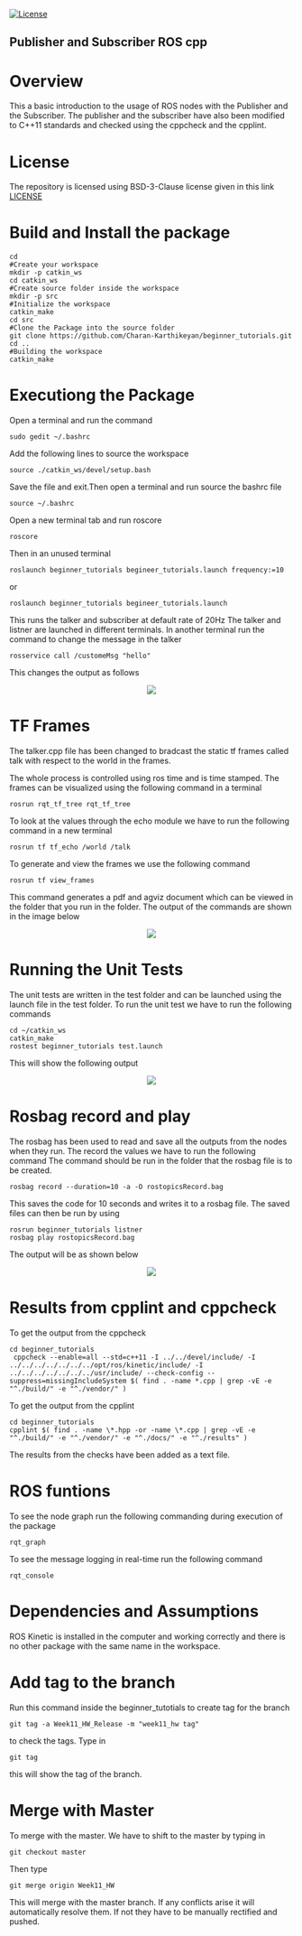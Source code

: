 [![License](https://img.shields.io/badge/License-BSD%203--Clause-blue.svg)](https://opensource.org/licenses/BSD-3-Clause)
## Publisher and Subscriber ROS cpp

# Overview

This a basic introduction to the usage of ROS nodes with the Publisher and the Subscriber. 
The publisher and the subscriber have also been modified to C++11 standards and checked using the cppcheck and the cpplint.

# License
The repository is licensed using BSD-3-Clause license given in this link [LICENSE](https://choosealicense.com/licenses/bsd-3-clause/)

# Build and Install the package
```
cd
#Create your workspace
mkdir -p catkin_ws
cd catkin_ws
#Create source folder inside the workspace
mkdir -p src
#Initialize the workspace
catkin_make
cd src
#Clone the Package into the source folder
git clone https://github.com/Charan-Karthikeyan/beginner_tutorials.git
cd ..
#Building the workspace
catkin_make
```


# Executiong the Package

Open a terminal and run the command

```
sudo gedit ~/.bashrc
```

Add the following lines to source the workspace
```
source ./catkin_ws/devel/setup.bash
```
Save the file and exit.Then open a terminal and run source the bashrc file
```
source ~/.bashrc
```
Open a new terminal tab and run roscore
```
roscore
```
Then in an unused terminal
```
roslaunch beginner_tutorials begineer_tutorials.launch frequency:=10
```
or
```
roslaunch beginner_tutorials begineer_tutorials.launch
```

This runs the talker and subscriber at default rate of 20Hz
The talker and listner are launched in different terminals.
In another terminal run the command to change the message in the talker
```
rosservice call /customeMsg "hello" 
```
This changes the output as follows

</p>
<p align="center">
<img src="/images/out.png">
</p>
</p>

# TF Frames

The talker.cpp file has been changed to bradcast the static tf frames called talk with respect to the world in the frames.

The whole process is controlled using ros time and is time stamped. The frames can be visualized using the following command 
in a terminal
```
rosrun rqt_tf_tree rqt_tf_tree
```
To look at the values through the echo module we have to run the following command in a new terminal
```
rosrun tf tf_echo /world /talk
```
To generate and view the frames we use the following command
```
rosrun tf view_frames
```
This command generates a pdf and agviz document which can be viewed in the folder that you run in the folder.
The output of the commands are shown in the image below

</p>
<p align="center">
<img src="/images/tf_final.png">
</p>
</p>

# Running the Unit Tests

The unit tests are written in the test folder and can be launched using the launch file in the test folder.
To run the unit test we have to run the following commands
```
cd ~/catkin_ws
catkin_make
rostest beginner_tutorials test.launch
```
This will show the following output

</p>
<p align="center">
<img src="/images/unit_test.png">
</p>
</p>

# Rosbag record and play 

The rosbag has been used to read and save all the outputs from the nodes when they run.
The record the values we have to run the following command
The command should be run in the folder that the rosbag file is to be created.
```
rosbag record --duration=10 -a -O rostopicsRecord.bag
```
This saves the code for 10 seconds and writes it to a rosbag file.
The saved files can then be run by using 
```
rosrun beginner_tutorials listner
rosbag play rostopicsRecord.bag
```
The output will be as shown below

</p>
<p align="center">
<img src="/images/rosbag_out.png">
</p>
</p>

# Results from cpplint and cppcheck

To get the output from the cppcheck
```
cd beginner_tutorials
 cppcheck --enable=all --std=c++11 -I ../../devel/include/ -I ../../../../../../../opt/ros/kinetic/include/ -I ../../../../../../../usr/include/ --check-config --suppress=missingIncludeSystem $( find . -name *.cpp | grep -vE -e "^./build/" -e "^./vendor/" )
```
To get the output from the cpplint 
```
cd beginner_tutorials
cpplint $( find . -name \*.hpp -or -name \*.cpp | grep -vE -e "^./build/" -e "^./vendor/" -e "^./docs/" -e "^./results" )

```
The results from the checks have been added as a text file.


# ROS funtions

To see the node graph run the following commanding during execution of the package
```
rqt_graph
```
To see the message logging in real-time run the following command
```
rqt_console
```

# Dependencies and Assumptions

ROS Kinetic is installed in the computer and working correctly and there is no other package with the same name in the workspace.

# Add tag to the branch

Run this command inside the beginner_tutotials to create tag for the branch
```
git tag -a Week11_HW_Release -m "week11_hw tag"
```
to check the tags. Type in 
```
git tag
```
this will show the tag of the branch.

# Merge with Master

To merge with the master. We have to shift to the master by typing in 
```
git checkout master
```
Then type
```
git merge origin Week11_HW
```
This will merge with the master branch. If any conflicts arise it will automatically resolve them. If not they 
have to be manually rectified and pushed.







